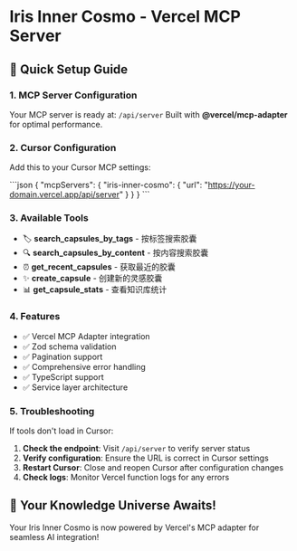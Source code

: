 # Iris Inner Cosmo - Vercel MCP Server

## 🌟 Quick Setup Guide

### 1. MCP Server Configuration

Your MCP server is ready at: `/api/server`
Built with **@vercel/mcp-adapter** for optimal performance.

### 2. Cursor Configuration

Add this to your Cursor MCP settings:

\`\`\`json
{
  "mcpServers": {
    "iris-inner-cosmo": {
      "url": "https://your-domain.vercel.app/api/server"
    }
  }
}
\`\`\`

### 3. Available Tools

- 🏷️ **search_capsules_by_tags** - 按标签搜索胶囊
- 🔍 **search_capsules_by_content** - 按内容搜索胶囊
- ⏰ **get_recent_capsules** - 获取最近的胶囊
- ✨ **create_capsule** - 创建新的灵感胶囊
- 📊 **get_capsule_stats** - 查看知识库统计

### 4. Features

- ✅ Vercel MCP Adapter integration
- ✅ Zod schema validation
- ✅ Pagination support
- ✅ Comprehensive error handling
- ✅ TypeScript support
- ✅ Service layer architecture

### 5. Troubleshooting

If tools don't load in Cursor:

1. **Check the endpoint**: Visit `/api/server` to verify server status
2. **Verify configuration**: Ensure the URL is correct in Cursor settings
3. **Restart Cursor**: Close and reopen Cursor after configuration changes
4. **Check logs**: Monitor Vercel function logs for any errors

## 🚀 Your Knowledge Universe Awaits!

Your Iris Inner Cosmo is now powered by Vercel's MCP adapter for seamless AI integration!
